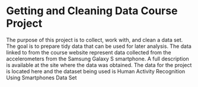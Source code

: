 # Getting and Cleaning Data Course Project
The purpose of this project is to collect, work with, and clean a data set. The goal is to prepare tidy data that can be used for later analysis. The data linked to from the course website represent data collected from the accelerometers from the Samsung Galaxy S smartphone. A full description is available at the site where the data was obtained. The data for the project is located here and the dataset being used is Human Activity Recognition Using Smartphones Data Set
